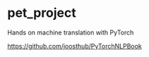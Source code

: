 # pet_project
Hands on machine translation with PyTorch

https://github.com/joosthub/PyTorchNLPBook
